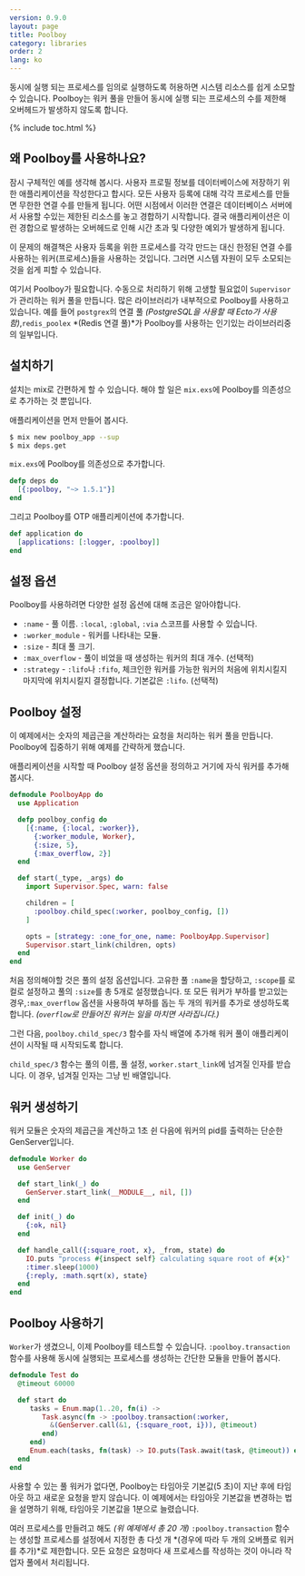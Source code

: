 ```yaml
---
version: 0.9.0
layout: page
title: Poolboy
category: libraries
order: 2
lang: ko
---
```


동시에 실행 되는 프로세스를 임의로 실행하도록 허용하면 시스템 리소스를 쉽게 소모할 수 있습니다. Poolboy는 워커 풀을 만들어 동시에 실행 되는 프로세스의 수를 제한해 오버헤드가 발생하지 않도록 합니다.

{% include toc.html %}

## 왜 Poolboy를 사용하나요?

잠시 구체적인 예를 생각해 봅시다. 사용자 프로필 정보를 데이터베이스에 저장하기 위한 애플리케이션을 작성한다고 합시다. 모든 사용자 등록에 대해 각각 프로세스를 만들면 무한한 연결 수를 만들게 됩니다. 어떤 시점에서 이러한 연결은 데이터베이스 서버에서 사용할 수있는 제한된 리소스를 놓고 경합하기 시작합니다. 결국 애플리케이션은 이런 경합으로 발생하는 오버헤드로 인해 시간 초과 및 다양한 예외가 발생하게 됩니다.

이 문제의 해결책은 사용자 등록을 위한 프로세스를 각각 만드는 대신 한정된 연결 수를 사용하는 워커(프로세스)들을 사용하는 것입니다. 그러면 시스템 자원이 모두 소모되는 것을 쉽게 피할 수 있습니다.

여기서 Poolboy가 필요합니다. 수동으로 처리하기 위해 고생할 필요없이 `Supervisor`가 관리하는 워커 풀을 만듭니다. 많은 라이브러리가 내부적으로 Poolboy를 사용하고 있습니다. 예를 들어 `postgrex`의 연결 풀 *(PostgreSQL을 사용할 때 Ecto가 사용함)*,`redis_poolex` *(Redis 연결 풀)*가 Poolboy를 사용하는 인기있는 라이브러리중의 일부입니다.

## 설치하기

설치는 mix로 간편하게 할 수 있습니다. 해야 할 일은 `mix.exs`에 Poolboy를 의존성으로 추가하는 것 뿐입니다.

애플리케이션을 먼저 만들어 봅시다.

```bash
$ mix new poolboy_app --sup
$ mix deps.get
```

`mix.exs`에 Poolboy를 의존성으로 추가합니다.

```elixir
defp deps do
  [{:poolboy, "~> 1.5.1"}]
end
```

그리고 Poolboy를 OTP 애플리케이션에 추가합니다.

```elixir
def application do
  [applications: [:logger, :poolboy]]
end
```

## 설정 옵션

Poolboy를 사용하려면 다양한 설정 옵션에 대해 조금은 알아야합니다.

* `:name` - 풀 이름. `:local`, `:global`, `:via` 스코프를 사용할 수 있습니다.
* `:worker_module` - 워커를 나타내는 모듈.
* `:size` - 최대 풀 크기.
* `:max_overflow` - 풀이 비었을 때 생성하는 워커의 최대 개수. (선택적)
* `:strategy` - `:lifo`나 `:fifo`, 체크인한 워커를 가능한 워커의 처음에 위치시킬지 마지막에 위치시킬지 결정합니다. 기본값은 `:lifo`. (선택적)

## Poolboy 설정

이 예제에서는 숫자의 제곱근을 계산하라는 요청을 처리하는 워커 풀을 만듭니다. Poolboy에 집중하기 위해 예제를 간략하게 했습니다.

애플리케이션을 시작할 때 Poolboy 설정 옵션을 정의하고 거기에 자식 워커를 추가해 봅시다.

```elixir
defmodule PoolboyApp do
  use Application

  defp poolboy_config do
    [{:name, {:local, :worker}},
      {:worker_module, Worker},
      {:size, 5},
      {:max_overflow, 2}]
  end

  def start(_type, _args) do
    import Supervisor.Spec, warn: false

    children = [
      :poolboy.child_spec(:worker, poolboy_config, [])
    ]

    opts = [strategy: :one_for_one, name: PoolboyApp.Supervisor]
    Supervisor.start_link(children, opts)
  end
end
```

처음 정의해야할 것은 풀의 설정 옵션입니다. 고유한 풀 `:name`을 할당하고, `:scope`를 로컬로 설정하고 풀의 `:size`를 총 5개로 설정했습니다. 또 모든 워커가 부하를 받고있는 경우,`:max_overflow` 옵션을 사용하여 부하를 돕는 두 개의 워커를 추가로 생성하도록 합니다. *(`overflow`로 만들어진 워커는 일을 마치면 사라집니다.)*

그런 다음, `poolboy.child_spec/3` 함수를 자식 배열에 추가해 워커 풀이 애플리케이션이 시작될 때 시작되도록 합니다.

`child_spec/3` 함수는 풀의 이름, 풀 설정, `worker.start_link`에 넘겨질 인자를 받습니다. 이 경우, 넘겨질 인자는 그냥 빈 배열입니다.

## 워커 생성하기

워커 모듈은 숫자의 제곱근을 계산하고 1초 쉰 다음에 워커의 pid를 출력하는 단순한 GenServer입니다.

```elixir
defmodule Worker do
  use GenServer

  def start_link(_) do
    GenServer.start_link(__MODULE__, nil, [])
  end

  def init(_) do
    {:ok, nil}
  end

  def handle_call({:square_root, x}, _from, state) do
    IO.puts "process #{inspect self} calculating square root of #{x}"
    :timer.sleep(1000)
    {:reply, :math.sqrt(x), state}
  end
end
```

## Poolboy 사용하기

`Worker`가 생겼으니, 이제 Poolboy를 테스트할 수 있습니다. `:poolboy.transaction` 함수를 사용해 동시에 실행되는 프로세스를 생성하는 간단한 모듈을 만들어 봅시다.

```elixir
defmodule Test do
  @timeout 60000

  def start do
     tasks = Enum.map(1..20, fn(i) ->
        Task.async(fn -> :poolboy.transaction(:worker,
          &(GenServer.call(&1, {:square_root, i})), @timeout)
        end)
     end)
     Enum.each(tasks, fn(task) -> IO.puts(Task.await(task, @timeout)) end)
  end
end

```
사용할 수 있는 풀 워커가 없다면, Poolboy는 타임아웃 기본값(5 초)이 지난 후에 타임아웃 하고 새로운 요청을 받지 않습니다. 이 예제에서는 타임아웃 기본값을 변경하는 법을 설명하기 위해, 타임아웃 기본값을 1분으로 늘렸습니다.

여러 프로세스를 만들려고 해도 *(위 예제에서 총 20 개)* `:poolboy.transaction` 함수는 생성할 프로세스를 설정에서 지정한 총 다섯 개 *(경우에 따라 두 개의 오버플로 워커를 추가)*로 제한합니다. 모든 요청은 요청마다 새 프로세스를 작성하는 것이 아니라 작업자 풀에서 처리됩니다.

